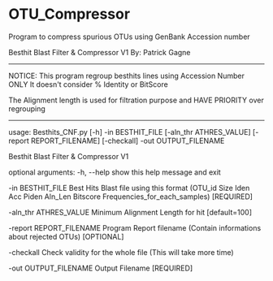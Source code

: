 # OTU_Compressor
Program to compress spurious OTUs using GenBank Accession number 

Besthit Blast Filter & Compressor V1
By: Patrick Gagne

--------------------------------------------

NOTICE:
This program regroup besthits lines using Accession Number ONLY
It doesn't consider % Identity or BitScore

The Alignment length is used for filtration purpose
and HAVE PRIORITY over regrouping

-------------------------------------------

usage: Besthits_CNF.py [-h] -in BESTHIT_FILE [-aln_thr ATHRES_VALUE]
                       [-report REPORT_FILENAME] [-checkall] -out
                       OUTPUT_FILENAME

Besthit Blast Filter & Compressor V1

optional arguments:
  -h, --help            show this help message and exit
  
  -in BESTHIT_FILE      Best Hits Blast file using this format (OTU_id Size
                        Iden Acc Piden Aln_Len Bitscore Frequencies_for_each_samples)
                        [REQUIRED]
                  
  -aln_thr ATHRES_VALUE
                        Minimum Alignment Length for hit [default=100]
                        
  -report REPORT_FILENAME
                        Program Report filename (Contain informations about
                        rejected OTUs) [OPTIONAL]
                        
  -checkall             Check validity for the whole file (This will take more
                        time)
                        
  -out OUTPUT_FILENAME  Output Filename [REQUIRED]
